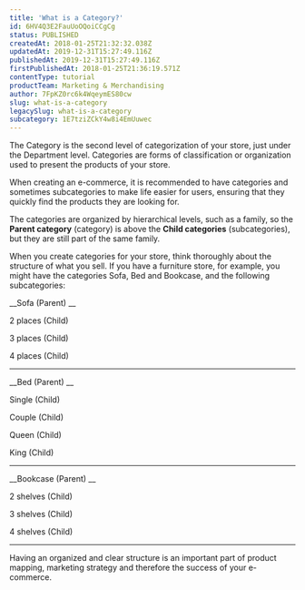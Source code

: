 ```yaml
---
title: 'What is a Category?'
id: 6HV4Q3E2FauUoOQoiCCgCg
status: PUBLISHED
createdAt: 2018-01-25T21:32:32.038Z
updatedAt: 2019-12-31T15:27:49.116Z
publishedAt: 2019-12-31T15:27:49.116Z
firstPublishedAt: 2018-01-25T21:36:19.571Z
contentType: tutorial
productTeam: Marketing & Merchandising
author: 7FpKZ0rc6k4WqeymES80cw
slug: what-is-a-category
legacySlug: what-is-a-category
subcategory: 1E7tziZCkY4w8i4EmUuwec
---
```


The Category is the second level of categorization of your store, just under the Department level. Categories are forms of classification or organization used to present the products of your store.

When creating an e-commerce, it is recommended to have categories and sometimes subcategories to make life easier for users, ensuring that they quickly find the products they are looking for.

The categories are organized by hierarchical levels, such as a family, so the __Parent category__ (category) is above the __Child categories__ (subcategories), but they are still part of the same family.

When you create categories for your store, think thoroughly about the structure of what you sell. If you have a furniture store, for example, you might have the categories Sofa, Bed and Bookcase, and the following subcategories:



__Sofa (Parent) __


2 places (Child)


3 places (Child)


4 places (Child)


---


__Bed (Parent) __


Single (Child)


Couple (Child)


Queen (Child)


King (Child)

---

__Bookcase (Parent) __


2 shelves (Child)


3 shelves (Child)


4 shelves (Child)

---

Having an organized and clear structure is an important part of product mapping, marketing strategy and therefore the success of your e-commerce.
